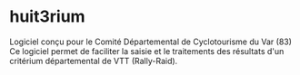 # huit3rium


Logiciel conçu pour le Comité Départemental de Cyclotourisme du Var (83) 
Ce logiciel permet de faciliter la saisie et le traitements des résultats d'un critérium départemental de VTT (Rally-Raid).
